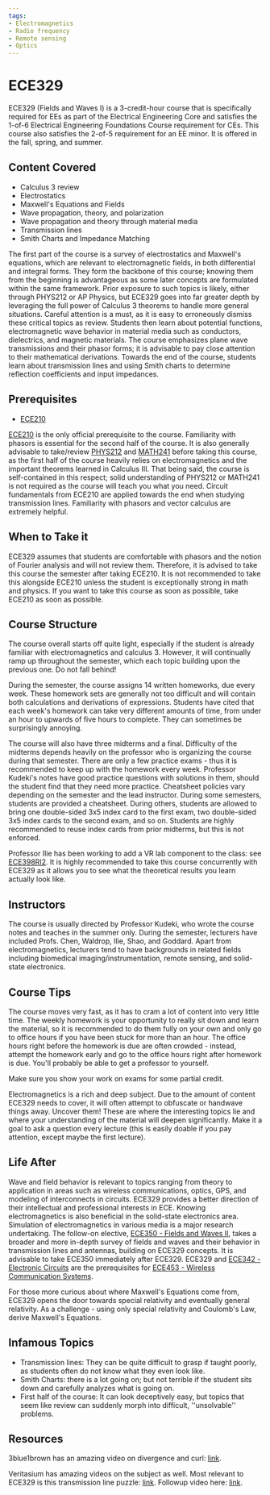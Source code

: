 ```yaml
---
tags:
- Electromagnetics
- Radio frequency
- Remote sensing
- Optics
---
```

# ECE329

ECE329 (Fields and Waves I) is a 3-credit-hour course that is specifically required for EEs as part of the Electrical Engineering Core and satisfies the 1-of-6 Electrical Engineering Foundations Course requirement for CEs. This course also satisfies the 2-of-5 requirement for an EE minor. It is offered in the fall, spring, and summer.

## Content Covered

- Calculus 3 review
- Electrostatics
- Maxwell's Equations and Fields
- Wave propagation, theory, and polarization
- Wave propagation and theory through material media
- Transmission lines
- Smith Charts and Impedance Matching

The first part of the course is a survey of electrostatics and Maxwell's equations, which are relevant to electromagnetic fields, in both differential and integral forms. They form the backbone of this course; knowing them from the beginning is advantageous as some later concepts are formulated within the same framework. Prior exposure to such topics is likely, either through PHYS212 or AP Physics, but ECE329 goes into far greater depth by leveraging the full power of Calculus 3 theorems to handle more general situations. Careful attention is a must, as it is easy to erroneously dismiss these critical topics as review. Students then learn about potential functions, electromagnetic wave behavior in material media such as conductors, dielectrics, and magnetic materials. The course emphasizes plane wave transmissions and their phasor forms; it is advisable to pay close attention to their mathematical derivations. Towards the end of the course, students learn about transmission lines and using Smith charts to determine reflection coefficients and input impedances.

## Prerequisites

- [ECE210](ECE210.md)

[ECE210](ECE210.md) is the only official prerequisite to the course. Familiarity with phasors is essential for the second half of the course. It is also generally advisable to take/review [PHYS212](../PHYS%20Course%20Offerings/PHYS212.md) and [MATH241](../MATH%20Course%20Offerings/MATH241.md) before taking this course, as the first half of the course heavily relies on electromagnetics and the important theorems learned in Calculus III. That being said, the course is self-contained in this respect; solid understanding of PHYS212 or MATH241 is not required as the course will teach you what you need. Circuit fundamentals from ECE210 are applied towards the end when studying transmission lines. Familiarity with phasors and vector calculus are extremely helpful.

## When to Take it

ECE329 assumes that students are comfortable with phasors and the notion of Fourier analysis and will not review them. Therefore, it is advised to take this course the semester after taking ECE210. It is not recommended to take this alongside ECE210 unless the student is exceptionally strong in math and physics. If you want to take this course as soon as possible, take ECE210 as soon as possible.

## Course Structure

The course overall starts off quite light, especially if the student is already familiar with electromagnetics and calculus 3. However, it will continually ramp up throughout the semester, which each topic building upon the previous one. Do not fall behind!

During the semester, the course assigns 14 written homeworks, due every week. These homework sets are generally not too difficult and will contain both calculations and derivations of expressions. Students have cited that each week's homework can take very different amounts of time, from under an hour to upwards of five hours to complete. They can sometimes be surprisingly annoying.

The course will also have three midterms and a final. Difficulty of the midterms depends heavily on the professor who is organizing the course during that semester. There are only a few practice exams - thus it is recommended to keep up with the homework every week. Professor Kudeki's notes have good practice questions with solutions in them, should the student find that they need more practice. Cheatsheet policies vary depending on the semester and the lead instructor. During some semesters, students are provided a cheatsheet. During others, students are allowed to bring one double-sided 3x5 index card to the first exam, two double-sided 3x5 index cards to the second exam, and so on. Students are highly recommended to reuse index cards from prior midterms, but this is not enforced.

Professor Ilie has been working to add a VR lab component to the class: see [ECE398RI2](ECE398.md). It is highly recommended to take this course concurrently with ECE329 as it allows you to see what the theoretical results you learn actually look like.

## Instructors

The course is usually directed by Professor Kudeki, who wrote the course notes and teaches in the summer only. During the semester, lecturers have included Profs. Chen, Waldrop, Ilie, Shao, and Goddard. Apart from electromagnetics, lecturers tend to have backgrounds in related fields including biomedical imaging/instrumentation, remote sensing, and solid-state electronics.

## Course Tips

The course moves very fast, as it has to cram a lot of content into very little time. The weekly homework is your opportunity to really sit down and learn the material, so it is recommended to do them fully on your own and only go to office hours if you have been stuck for more than an hour. The office hours right before the homework is due are often crowded - instead, attempt the homework early and go to the office hours right after homework is due. You'll probably be able to get a professor to yourself.

Make sure you show your work on exams for some partial credit.

Electromagnetics is a rich and deep subject. Due to the amount of content ECE329 needs to cover, it will often attempt to obfuscate or handwave things away. Uncover them! These are where the interesting topics lie and where your understanding of the material will deepen significantly. Make it a goal to ask a question every lecture (this is easily doable if you pay attention, except maybe the first lecture).

## Life After

Wave and field behavior is relevant to topics ranging from theory to application in areas such as wireless communications, optics, GPS, and modeling of interconnects in circuits. ECE329 provides a better direction of their intellectual and professional interests in ECE. Knowing electromagnetics is also beneficial in the solid-state electronics area. Simulation of electromagnetics in various media is a major research undertaking. The follow-on elective, [ECE350 - Fields and Waves II](ECE350.md), takes a broader and more in-depth survey of fields and waves and their behavior in transmission lines and antennas, building on ECE329 concepts. It is advisable to take ECE350 immediately after ECE329. ECE329 and [ECE342 - Electronic Circuits](ECE342.md) are the prerequisites for [ECE453 - Wireless Communication Systems](ECE453.md).

For those more curious about where Maxwell's Equations come from, ECE329 opens the door towards special relativity and eventually general relativity. As a challenge - using only special relativity and Coulomb's Law, derive Maxwell's Equations.

## Infamous Topics

- Transmission lines: They can be quite difficult to grasp if taught poorly, as students often do not know what they even look like.
- Smith Charts: there is a lot going on; but not terrible if the student sits down and carefully analyzes what is going on.
- First half of the course: It can look deceptively easy, but topics that seem like review can suddenly morph into difficult, ''unsolvable'' problems.

## Resources

3blue1brown has an amazing video on divergence and curl: [link](https://www.youtube.com/watch?v=rB83DpBJQsE).

Veritasium has amazing videos on the subject as well. Most relevant to ECE329 is this transmission line puzzle: [link](https://www.youtube.com/watch?v=bHIhgxav9LY). Followup video here: [link](https://www.youtube.com/watch?v=oI_X2cMHNe0).
